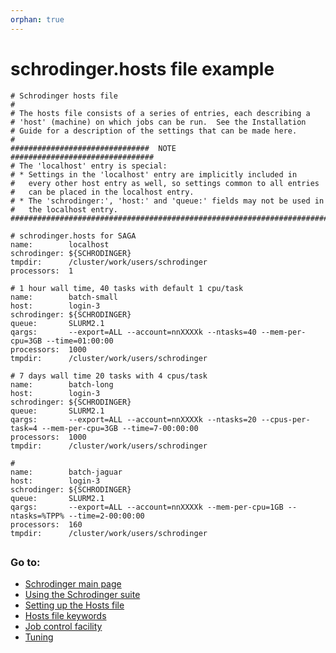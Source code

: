 ```yaml
---
orphan: true
---
```


# schrodinger.hosts file example
```
# Schrodinger hosts file
#
# The hosts file consists of a series of entries, each describing a
# 'host' (machine) on which jobs can be run.  See the Installation
# Guide for a description of the settings that can be made here.
#
###############################  NOTE  ################################
# The 'localhost' entry is special:
# * Settings in the 'localhost' entry are implicitly included in
#   every other host entry as well, so settings common to all entries
#   can be placed in the localhost entry.
# * The 'schrodinger:', 'host:' and 'queue:' fields may not be used in
#   the localhost entry.
#######################################################################

# schrodinger.hosts for SAGA
name:        localhost
schrodinger: ${SCHRODINGER}
tmpdir:      /cluster/work/users/schrodinger
processors:  1

# 1 hour wall time, 40 tasks with default 1 cpu/task
name:        batch-small
host:        login-3
schrodinger: ${SCHRODINGER}
queue:       SLURM2.1
qargs:       --export=ALL --account=nnXXXXk --ntasks=40 --mem-per-cpu=3GB --time=01:00:00
processors:  1000
tmpdir:      /cluster/work/users/schrodinger

# 7 days wall time 20 tasks with 4 cpus/task
name:        batch-long
host:        login-3
schrodinger: ${SCHRODINGER}
queue:       SLURM2.1
qargs:       --export=ALL --account=nnXXXXk --ntasks=20 --cpus-per-task=4 --mem-per-cpu=3GB --time=7-00:00:00
processors:  1000
tmpdir:      /cluster/work/users/schrodinger

#
name:        batch-jaguar
host:        login-3
schrodinger: ${SCHRODINGER}
queue:       SLURM2.1
qargs:       --export=ALL --account=nnXXXXk --mem-per-cpu=1GB --ntasks=%TPP% --time=2-00:00:00
processors:  160
tmpdir:      /cluster/work/users/schrodinger
```
## 

### Go to:
* [Schrodinger main page](schrodinger.md)
* [Using the Schrodinger suite](schrodinger_usage.md)
* [Setting up the Hosts file](schrodinger_hosts.md)
* [Hosts file keywords](host_file_settings.md)
* [Job control facility](job_control.md)
* [Tuning](tuning.md)